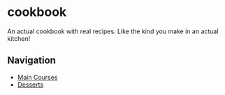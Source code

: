 # cookbook
An actual cookbook with real recipes. Like the kind you make in an actual kitchen!

## Navigation
* [Main Courses](main-courses)
* [Desserts](desserts)
